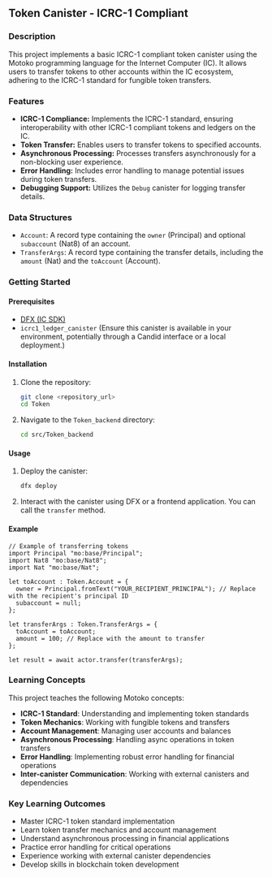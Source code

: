 ## Token Canister - ICRC-1 Compliant

### Description

This project implements a basic ICRC-1 compliant token canister using the Motoko programming language for the Internet Computer (IC). It allows users to transfer tokens to other accounts within the IC ecosystem, adhering to the ICRC-1 standard for fungible token transfers.

### Features

*   **ICRC-1 Compliance:** Implements the ICRC-1 standard, ensuring interoperability with other ICRC-1 compliant tokens and ledgers on the IC.
*   **Token Transfer:** Enables users to transfer tokens to specified accounts.
*   **Asynchronous Processing:** Processes transfers asynchronously for a non-blocking user experience.
*   **Error Handling:** Includes error handling to manage potential issues during token transfers.
*   **Debugging Support:** Utilizes the `Debug` canister for logging transfer details.

### Data Structures

*   `Account`: A record type containing the `owner` (Principal) and optional `subaccount` (Nat8) of an account.
*   `TransferArgs`: A record type containing the transfer details, including the `amount` (Nat) and the `toAccount` (Account).

### Getting Started

#### Prerequisites

*   [DFX (IC SDK)](https://internetcomputer.org/docs/current/developer-docs/setup/install/index.mdx)
*   `icrc1_ledger_canister` (Ensure this canister is available in your environment, potentially through a Candid interface or a local deployment.)

#### Installation

1.  Clone the repository:

    ```bash
    git clone <repository_url>
    cd Token
    ```

2.  Navigate to the `Token_backend` directory:

    ```bash
    cd src/Token_backend
    ```

#### Usage

1.  Deploy the canister:

    ```bash
    dfx deploy
    ```

2.  Interact with the canister using DFX or a frontend application. You can call the `transfer` method.

#### Example

```motoko
// Example of transferring tokens
import Principal "mo:base/Principal";
import Nat8 "mo:base/Nat8";
import Nat "mo:base/Nat";

let toAccount : Token.Account = {
  owner = Principal.fromText("YOUR_RECIPIENT_PRINCIPAL"); // Replace with the recipient's principal ID
  subaccount = null;
};

let transferArgs : Token.TransferArgs = {
  toAccount = toAccount;
  amount = 100; // Replace with the amount to transfer
};

let result = await actor.transfer(transferArgs);
```

### Learning Concepts

This project teaches the following Motoko concepts:

- **ICRC-1 Standard**: Understanding and implementing token standards
- **Token Mechanics**: Working with fungible tokens and transfers
- **Account Management**: Managing user accounts and balances
- **Asynchronous Processing**: Handling async operations in token transfers
- **Error Handling**: Implementing robust error handling for financial operations
- **Inter-canister Communication**: Working with external canisters and dependencies

### Key Learning Outcomes

- Master ICRC-1 token standard implementation
- Learn token transfer mechanics and account management
- Understand asynchronous processing in financial applications
- Practice error handling for critical operations
- Experience working with external canister dependencies
- Develop skills in blockchain token development